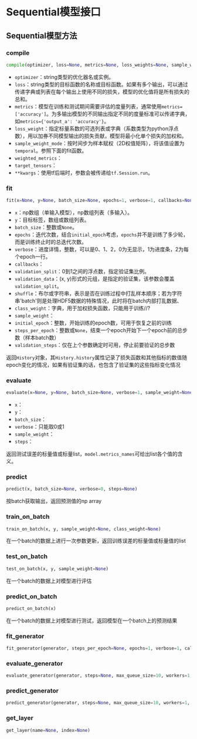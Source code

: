 # Sequential模型接口

## Sequential模型方法

### compile

```python
compile(optimizer, loss=None, metrics=None, loss_weights=None, sample_weight_mode=None, weighted_metrics=None, target_tensors=None)
```

- `optimizer`：string类型的优化器名或实例。
- `loss`：string类型的目标函数的名称或目标函数。如果有多个输出，可以通过传递字典或列表在每个输出上使用不同的损失，模型的优化值将是所有损失的总和。
- `metrics`：模型在训练和测试期间需要评估的度量列表，通常使用`metrics=['accuracy']`。为多输出模型的不同输出指定不同的度量标准可以传递字典，如`metrics={'output_a': 'accuracy'}`。
- `loss_weight`：指定标量系数的可选列表或字典（系数类型为python浮点数），用以加券不同模型输出的损失贡献，模型将最小化单个损失的加权和。
- `sample_weight_mode`：按时间步为样本赋权（2D权值矩阵），将该值设置为`temporal`。参照下面的fit函数。
- `weighted_metrics`：
- `target_tensors`：
- `**kwargs`：使用tf后端时，参数会被传递给`tf.Session.run`。

### fit

```python
fit(x=None, y=None, batch_size=None, epochs=1, verbose=1, callbacks=None, validation_split=0.0, validation_data=None, shuffle=True, class_weight=None, sample_weight=None, initial_epoch=0, steps_per_epoch=None, validation_steps=None)
```

- `x`：np数组（单输入模型），np数组列表（多输入）。
- `y`：目标标签，数组或数组列表。
- `batch_size`：整数或`None`。
- `epochs`：迭代次数，结合`initial_epoch`考虑，`epochs`并不是训练了多少轮，而是训练终止时的总迭代次数。
- `verbose`：进度详情，整数，可以是0、1、2，0为无显示，1为进度条，2为每个epoch一行。
- `callbacks`：
- `validation_split`：0到1之间的浮点数，指定验证集比例。
- `validation_data`：(x, y)形式的元组，是指定的验证集，该参数会覆盖`validation_split`。
- `shuffle`：布尔或字符串，表示是否在训练过程中打乱样本顺序；若为字符串'batch'则是处理HDF5数据的特殊情况，此时将在batch内部打乱数据、
- `class_weight`：字典，用于加权损失函数，只能用于训练//?
- `sample_weight`：
- `initial_epoch`：整数，开始训练的epoch数，可用于恢复之前的训练
- `steps_per_epoch`：整数或`None`，结束一个epoch开始下一个epoch前的总步数（样本batch数）
- `validation_steps`：仅在上个参数确定时可用，停止前要验证的总步数

返回`History`对象，其`History.history`属性记录了损失函数和其他指标的数值随epoch变化的情况，如果有验证集的话，也包含了验证集的这些指标变化情况

### evaluate

```python
evaluate(x=None, y=None, batch_size=None, verbose=1, sample_weight=None, steps=None)
```

- `x`：
- `y`：
- `batch_size`：
- `verbose`：只能取0或1
- `sample_weight`：
- `steps`：

返回测试误差的标量值或标量list，`model.metrics_names`可给出list各个值的含义。

### predict

```python
predict(x, batch_size=None, verbose=0, steps=None)
```

按batch获取输出，返回预测值的np array

### train_on_batch

```python
train_on_batch(x, y, sample_weight=None, class_weight=None)
```

在一个batch的数据上进行一次参数更新，返回训练误差的标量值或标量值的list

### test_on_batch

```python
test_on_batch(x, y, sample_weight=None)
```

在一个batch的数据上对模型进行评估

### predict_on_batch

```python
predict_on_batch(x)
```

在一个batch的数据上对模型进行测试，返回模型在一个batch上的预测结果

### fit_generator

```python
fit_generator(generator, steps_per_epoch=None, epochs=1, verbose=1, callbacks=None, validation_data=None, validation_steps=None, class_weight=None, max_queue_size=10, workers=1, use_multiprocessing=False, shuffle=True, initial_epoch=0)
```



### evaluate_generator

```python
evaluate_generator(generator, steps=None, max_queue_size=10, workers=1, use_multiprocessing=False, verbose=0)
```



### predict_generator

```python
predict_generator(generator, steps=None, max_queue_size=10, workers=1, use_multiprocessing=False, verbose=0)
```



### get_layer

```python
get_layer(name=None, index=None)
```

